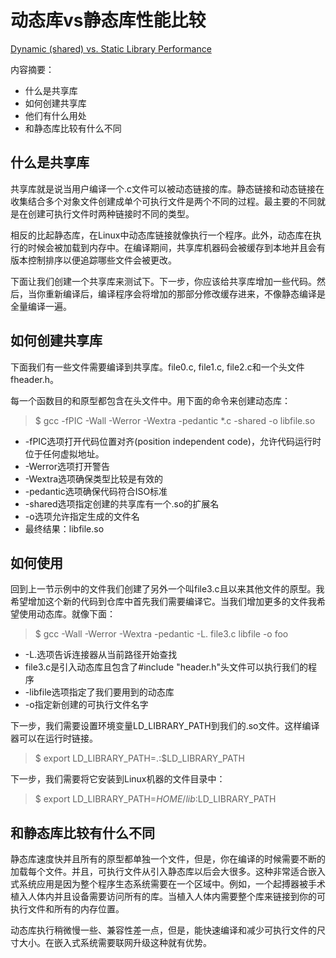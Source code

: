 # 动态库vs静态库性能比较

[Dynamic (shared) vs. Static Library Performance](https://link.medium.com/BXzp7MtM1Y)

内容摘要：

- 什么是共享库
- 如何创建共享库
- 他们有什么用处
- 和静态库比较有什么不同

## 什么是共享库

共享库就是说当用户编译一个.c文件可以被动态链接的库。静态链接和动态链接在收集结合多个对象文件创建成单个可执行文件是两个不同的过程。最主要的不同就是在创建可执行文件时两种链接时不同的类型。

相反的比起静态库，在Linux中动态库链接就像执行一个程序。此外，动态库在执行的时候会被加载到内存中。在编译期间，共享库机器码会被缓存到本地并且会有版本控制排序以便追踪哪些文件会被更改。

下面让我们创建一个共享库来测试下。下一步，你应该给共享库增加一些代码。然后，当你重新编译后，编译程序会将增加的那部分修改缓存进来，不像静态编译是全量编译一遍。

## 如何创建共享库

下面我们有一些文件需要编译到共享库。file0.c, file1.c, file2.c和一个头文件fheader.h。

每一个函数目的和原型都包含在头文件中。用下面的命令来创建动态库：

> $ gcc -fPIC -Wall -Werror -Wextra -pedantic *.c -shared -o libfile.so

- -fPIC选项打开代码位置对齐(position independent code)，允许代码运行时位于任何虚拟地址。
- -Werror选项打开警告
- -Wextra选项确保类型比较是有效的
- -pedantic选项确保代码符合ISO标准
- -shared选项指定创建的共享库有一个.so的扩展名
- -o选项允许指定生成的文件名
- 最终结果：libfile.so

## 如何使用

回到上一节示例中的文件我们创建了另外一个叫file3.c且以来其他文件的原型。我希望增加这个新的代码到仓库中首先我们需要编译它。当我们增加更多的文件我希望使用动态库。就像下面：

> $ gcc -Wall -Werror -Wextra -pedantic -L. file3.c libfile -o foo

- -L.选项告诉连接器从当前路径开始查找
- file3.c是引入动态库且包含了#include "header.h"头文件可以执行我们的程序
- -libfile选项指定了我们要用到的动态库
- -o指定新创建的可执行文件名字

下一步，我们需要设置环境变量LD_LIBRARY_PATH到我们的.so文件。这样编译器可以在运行时链接。

> $ export LD_LIBRARY_PATH=.:$LD_LIBRARY_PATH

下一步，我们需要将它安装到Linux机器的文件目录中：

> $ export LD_LIBRARY_PATH=$HOME/lib:$LD_LIBRARY_PATH

## 和静态库比较有什么不同

静态库速度快并且所有的原型都单独一个文件，但是，你在编译的时候需要不断的加载每个文件。并且，可执行文件从引入静态库以后会大很多。这种非常适合嵌入式系统应用是因为整个程序生态系统需要在一个区域中。例如，一个起搏器被手术植入人体内并且设备需要访问所有的库。当植入人体内需要整个库来链接到你的可执行文件和所有的内存位置。

动态库执行稍微慢一些、兼容性差一点，但是，能快速编译和减少可执行文件的尺寸大小。在嵌入式系统需要联网升级这种就有优势。

